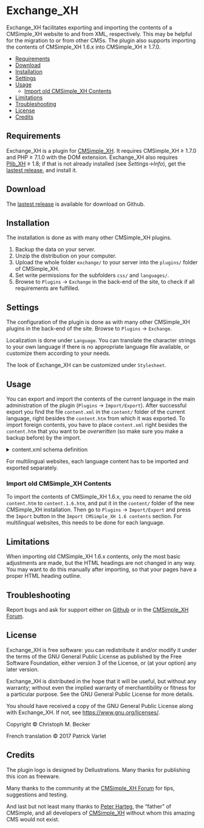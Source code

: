 # Exchange_XH

Exchange_XH facilitates exporting and importing the contents of a
CMSimple_XH website to and from XML, respectively.  This may be helpful for
the migration to or from other CMSs.
The plugin also supports importing the contents of CMSimple_XH 1.6.x
into CMSimple_XH ≥ 1.7.0.

- [Requirements](#requirements)
- [Download](#download)
- [Installation](#installation)
- [Settings](#settings)
- [Usage](#usage)
  - [Import old CMSimple_XH Contents](#import-old-cmsimple_xh-contents)
- [Limitations](#limitations)
- [Troubleshooting](#troubleshooting)
- [License](#license)
- [Credits](#credits)

## Requirements

Exchange_XH is a plugin for [CMSimple_XH](https://cmsimple-xh.org/).
It requires CMSimple_XH ≥ 1.7.0 and PHP ≥ 7.1.0 with the DOM extension.
Exchange_XH also requires [Plib_XH](https://github.com/cmb69/plib_xh) ≥ 1.8;
if that is not already installed (see *Settings*→*Info*),
get the [lastest release](https://github.com/cmb69/plib_xh/releases/latest),
and install it.

## Download

The [lastest release](https://github.com/cmb69/exchange_xh/releases/latest)
is available for download on Github.

## Installation

The installation is done as with many other CMSimple_XH plugins.

1. Backup the data on your server.
1. Unzip the distribution on your computer.
1. Upload the whole folder `exchange/` to your server into the `plugins/` folder
   of CMSimple_XH.
1. Set write permissions for the subfolders `css/` and `languages/`.
1. Browse to `Plugins` → `Exchange` in the back-end of the site,
   to check if all requirements are fulfilled.

## Settings

The configuration of the plugin is done as with many other CMSimple_XH plugins in
the back-end of the site. Browse to `Plugins` → `Exchange`.

<!-- You can change the default settings of Exchange_XH under `Config`. Hints
for the options will be displayed when hovering over the help icon with your
mouse. -->

Localization is done under `Language`. You can translate the character
strings to your own language if there is no appropriate language file available,
or customize them according to your needs.

The look of Exchange_XH can be customized under `Stylesheet`.

## Usage

You can export and import the contents of the current language in the
main administration of the plugin (`Plugins` → `Import/Export`).
After successful export you find the file `content.xml` in the
`content/` folder of the current language, right besides the
`content.htm` from which it was exported. To import foreign
contents, you have to place `content.xml` right besides the `content.htm` that you want
to be *overwritten* (so make sure you make a backup before) by
the import.

<details>
<summary>content.xml schema definition</summary>

````xml
<?xml version="1.0" encoding="UTF-8"?>
<grammar xmlns="http://relaxng.org/ns/structure/1.0">
  <start>
    <ref name="Contents"/>
  </start>

  <define name="Contents">
    <element name="contents">
      <attribute name="version"/>
      <zeroOrMore>
        <ref name="Page"/>
      </zeroOrMore>
    </element>
  </define>

  <define name="Page">
    <element name="page">
      <attribute name="title"/>
      <element name="data">
        <zeroOrMore>
          <attribute>
            <anyName/>
            <text/>
          </attribute>
        </zeroOrMore>
      </element>
      <element name="content">
        <text/>
      </element>
      <zeroOrMore>
        <ref name="Page"/>
      </zeroOrMore>
    </element>
  </define>
</grammar>
````
</details>

For multilingual websites, each language content has to be imported and
exported separately.

### Import old CMSimple_XH Contents

To import the contents of CMSimple_XH 1.6.x, you need to rename the old
`content.htm` to `content.1.6.htm`, and put it in the `content/` folder of
the new CMSimple_XH installation.  Then go to `Plugins` → `Import/Export`
and press the `Import` button in the `Import CMSimple_XH 1.6 contents`
section.  For multilingual websites, this needs to be done for each
language.

## Limitations

When importing old CMSimple_XH 1.6.x contents, only the most basic adjustments
are made, but the HTML headings are not changed in any way.  You may want to
do this manually after importing, so that your pages have a proper HTML heading outline.

## Troubleshooting

Report bugs and ask for support either on
[Github](https://github.com/cmb69/exchange_xh/issues)
or in the [CMSimple_XH Forum](https://cmsimpleforum.com/).

## License

Exchange_XH is free software: you can redistribute it and/or modify it
under the terms of the GNU General Public License as published
by the Free Software Foundation, either version 3 of the License,
or (at your option) any later version.

Exchange_XH is distributed in the hope that it will be useful,
but without any warranty; without even the implied warranty of merchantibility
or fitness for a particular purpose.
See the GNU General Public License for more details.

You should have received a copy of the GNU General Public License
along with Exchange_XH. If not, see https://www.gnu.org/licenses/.

Copyright © Christoph M. Becker

French translation © 2017 Patrick Varlet

## Credits

The plugin logo is designed by Dellustrations.
Many thanks for publishing this icon as freeware.

Many thanks to the community at the
[CMSimple_XH Forum](https://www.cmsimpleforum.com/)
for tips, suggestions and testing.

And last but not least many thanks to [Peter Harteg](https://www.harteg.dk/),
the “father” of CMSimple, and all developers of [CMSimple_XH](https://www.cmsimple-xh.org/)
without whom this amazing CMS would not exist.
